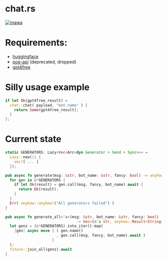 # chat.rs

[![mawa](https://github.com/Miezhiko/chat.rs/actions/workflows/ci.yml/badge.svg)](https://github.com/Miezhiko/chat.rs/actions/workflows/ci.yml)

# Requirements:

- [huggingface](https://github.com/huggingface/huggingface_hub)
- [poe-api](https://github.com/ading2210/poe-api) (deprecated, dropped)
- [gpt4free](https://github.com/xtekky/gpt4free)

# Silly usage example

```rust
if let Ok(gpt4free_result) =
  chat::chat( payload, "bot name" ) {
    return Some(gpt4free_result);
  }
};
```

# Current state

```rust
static GENERATORS: Lazy<Vec<Arc<dyn Generator + Send + Sync>>> =
  Lazy::new(|| {
    vec![ ... ]
  });

pub async fn generate(msg: &str, bot_name: &str, fancy: bool) -> anyhow::Result<String> {
  for gen in &*GENERATORS {
    if let Ok(result) = gen.call(msg, fancy, bot_name).await {
      return Ok(result);
    }
  }
  Err( anyhow::anyhow!("All generators failed") )
}

pub async fn generate_all<'a>(msg: &str, bot_name: &str, fancy: bool)
                                -> Vec<(&'a str, anyhow::Result<String>)> {
  let genz = (&*GENERATORS).into_iter().map(
    |gen| async move { ( gen.name()
                       , gen.call(msg, fancy, bot_name).await )
                     }
  );
  future::join_all(genz).await
}
```
